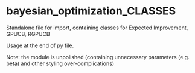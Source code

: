 # bayesian_optimization_CLASSES
Standalone file for import, containing classes for Expected Improvement, GPUCB, RGPUCB

Usage at the end of py file.

Note: the module is unpolished (containing unnecessary parameters (e.g. beta) and other styling over-complications)
